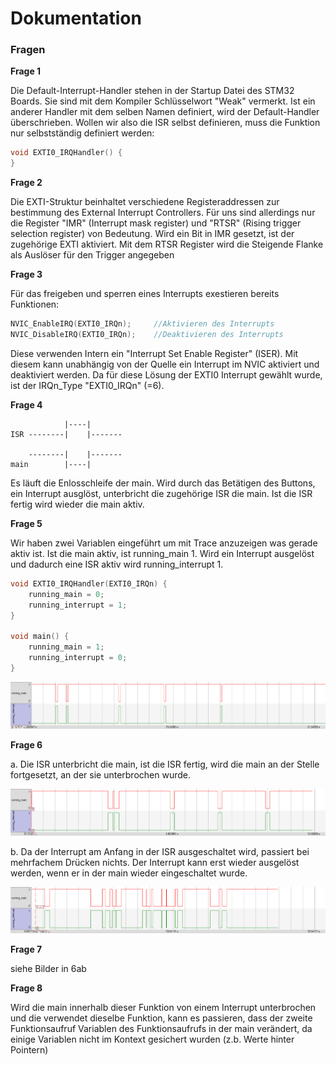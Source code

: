 # Dokumentation
### Fragen
**Frage 1**

Die Default-Interrupt-Handler stehen in der Startup Datei des STM32 Boards.	Sie
sind mit dem Kompiler Schlüsselwort "Weak" vermerkt. Ist ein anderer Handler mit 
dem selben Namen definiert, wird der Default-Handler überschrieben.
Wollen wir also die ISR selbst definieren, muss die Funktion nur selbstständig
definiert werden:
``` C
void EXTI0_IRQHandler() {
}
```

**Frage 2**

Die EXTI-Struktur beinhaltet verschiedene Registeraddressen zur bestimmung
des External Interrupt Controllers. Für uns sind allerdings nur die Register
"IMR" (Interrupt mask register) und "RTSR" (Rising trigger selection register) von
Bedeutung. Wird ein Bit in IMR gesetzt, ist der zugehörige EXTI aktiviert.
Mit dem RTSR Register wird die Steigende Flanke als Auslöser für den Trigger 
angegeben

**Frage 3**

Für das freigeben und sperren eines Interrupts exestieren bereits Funktionen:
```C
NVIC_EnableIRQ(EXTI0_IRQn);		//Aktivieren des Interrupts
NVIC_DisableIRQ(EXTI0_IRQn);	//Deaktivieren des Interrupts
```
Diese verwenden Intern ein "Interrupt Set Enable Register" (ISER). Mit diesem
kann unabhängig von der Quelle ein Interrupt im NVIC aktiviert und deaktiviert werden.
Da für diese Lösung der EXTI0 Interrupt gewählt wurde, ist der IRQn_Type 
"EXTI0_IRQn" (=6).

**Frage 4**
```
            |----|    
ISR --------|    |-------

    --------|    |-------
main        |----|
```

Es läuft die Enlosschleife der main. Wird durch das Betätigen des Buttons, ein Interrupt ausglöst, unterbricht die zugehörige ISR die main. Ist die ISR fertig wird wieder die main aktiv.

**Frage 5**

Wir haben zwei Variablen eingeführt um mit Trace anzuzeigen was gerade aktiv ist. Ist die main aktiv, ist running_main 1. Wird ein Interrupt ausgelöst und dadurch eine ISR aktiv wird running_interrupt 1.

```C
void EXTI0_IRQHandler(EXTI0_IRQn) {
    running_main = 0;
    running_interrupt = 1;
}

void main() {
    running_main = 1;
    running_interrupt = 0;
}
```

![alt text](interrupt1_graph.png)

**Frage 6**

a. Die ISR unterbricht die main, ist die ISR fertig, wird die main an der Stelle fortgesetzt, an der sie unterbrochen wurde.

![Alt text](6a_graph.png)

b. Da der Interrupt am Anfang in der ISR ausgeschaltet wird, passiert bei mehrfachem Drücken nichts. Der Interrupt kann erst wieder ausgelöst werden, wenn er in der main wieder eingeschaltet wurde.

![Alt text](6b_graph.png)

**Frage 7**

siehe Bilder in 6ab

**Frage 8**

Wird die main innerhalb dieser Funktion von einem Interrupt unterbrochen und die verwendet dieselbe Funktion, kann es passieren, dass der zweite Funktionsaufruf Variablen des Funktionsaufrufs in der main verändert, da einige Variablen nicht im Kontext gesichert wurden (z.b. Werte hinter Pointern)
